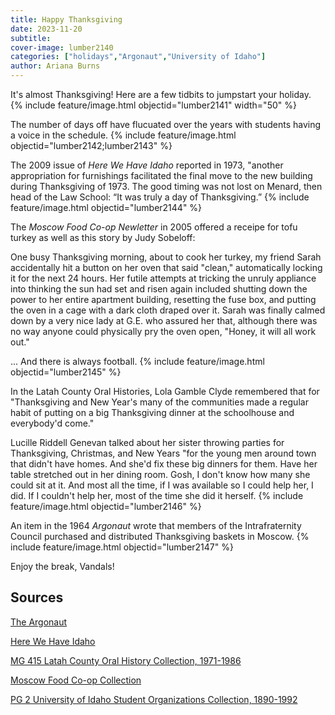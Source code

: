 ```yaml
---
title: Happy Thanksgiving
date: 2023-11-20
subtitle: 
cover-image: lumber2140
categories: ["holidays","Argonaut","University of Idaho"]
author: Ariana Burns
---
```


It's almost Thanksgiving! Here are a few tidbits to jumpstart your holiday. 
{% include feature/image.html objectid="lumber2141" width="50" %}

The number of days off have flucuated over the years with students having a voice in the schedule.
{% include feature/image.html objectid="lumber2142;lumber2143" %}

The 2009 issue of *Here We Have Idaho* reported in 1973, "another appropriation for furnishings facilitated the final move to the new building during Thanksgiving of 1973. The good timing was not lost on Menard, then head of the Law School: “It was truly a day of Thanksgiving.”
{% include feature/image.html objectid="lumber2144" %}

The *Moscow Food Co-op Newletter* in 2005 offered a receipe for tofu turkey as well as this story by Judy Sobeloff:

One busy Thanksgiving morning, about to cook her turkey, my friend Sarah accidentally hit a button on her oven  that said "clean," automatically locking it for the next 24 hours. Her futile attempts at tricking the unruly appliance into thinking the sun had set and risen again included shutting down the power to her entire apartment building, resetting the fuse box, and putting the oven in a cage with a dark cloth draped over it. Sarah was finally calmed down by a very nice lady at G.E. who assured her that, although there was no way anyone could physically pry the oven open, "Honey, it will all work out."

...
And there is always football.
{% include feature/image.html objectid="lumber2145" %}

In the Latah County Oral Histories, Lola Gamble Clyde remembered that for "Thanksgiving and New Year's many of the communities made a regular habit of putting on a big Thanksgiving dinner at the schoolhouse and everybody'd come."

Lucille Riddell Genevan talked about her sister throwing parties for Thanksgiving, Christmas, and New Years "for the young men around town that didn't have homes. And she'd fix these big dinners for them. Have her table stretched out in her dining room. Gosh, I don't know how many she could sit at it. And most all the time, if I was available so I could help her, I did. If I couldn't help her, most of the time she did it herself.
{% include feature/image.html objectid="lumber2146" %}

An item in the 1964 *Argonaut* wrote that members of the Intrafraternity Council purchased and distributed Thanksgiving baskets in Moscow.
{% include feature/image.html objectid="lumber2147" %}

Enjoy the break, Vandals!


## Sources



[The Argonaut](https://www.lib.uidaho.edu/digital/argonaut/)

[Here We Have Idaho](https://www.lib.uidaho.edu/digital/hwhi/)

[MG 415 Latah County Oral History Collection, 1971-1986](https://archiveswest.orbiscascade.org/ark:80444/xv27761)

[Moscow Food Co-op Collection](https://www.lib.uidaho.edu/digital/moscowcoop/)

[PG 2 University of Idaho Student Organizations Collection, 1890-1992](https://archiveswest.orbiscascade.org/ark:80444/xv867166)
